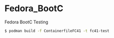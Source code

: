 # Fedora_BootC
Fedora BootC Testing


````bash
$ podman build -f ContainerfileFC41 -t fc41-test
````